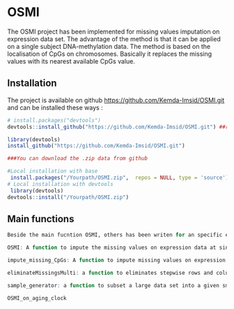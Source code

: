 # OSMI

The OSMI project has been implemented for missing values imputation on expression data set. The advantage of the method is that it can be applied on a single subject DNA-methylation data. The method is based on the localisation of CpGs on chromosomes. Basically it replaces the missing values with its nearest available CpGs value.

## Installation

The project is available on github <https://github.com/Kemda-Imsid/OSMI.git> and can be installed these ways :

``` r
# install.packages("devtools")
devtools::install_github("https://github.com/Kemda-Imsid/OSMI.git") ##recommanded

library(devtools)
install_github("https://github.com/Kemda-Imsid/OSMI.git")

###You can download the .zip data from github  

#Local installation with base 
 install.packages("/Yourpath/OSMI.zip",  repos = NULL, type = 'source')
# Local installation with devtools
 library(devtools)
devtools::install("/Yourpath/OSMI.zip")
```

## Main functions

``` r
Beside the main fucntion OSMI, others has been writen for an specific example of the purpose. 

OSMI: A function to impute the missing values on expression data at single and multiples samples data set.

impute_missing_CpGs: A function to impute missing values on expression data using impute.knn, methyLImp and OSMI. 

eliminateMissingsMulti: a function to eliminates stepwise rows and columns comtaining missing values

sample_generator: a function to subset a large data set into a given smaller size

OSMI_on_aging_clock
```

## 
